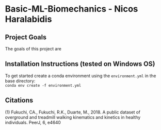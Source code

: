 # Basic-ML-Biomechanics - Nicos Haralabidis

## Project Goals
The goals of this project are 
## Installation Instructions (tested on Windows OS)
To get started create a conda environment using the `environment.yml` in the base directory:  
`conda env create -f environment.yml`  

## Citations
(1) Fukuchi, CA., Fukuchi, R.K., Duarte, M., 2018. A public dataset of overground and treadmill walking kinematics and kinetics in healthy individuals. PeerJ, 6, e4640